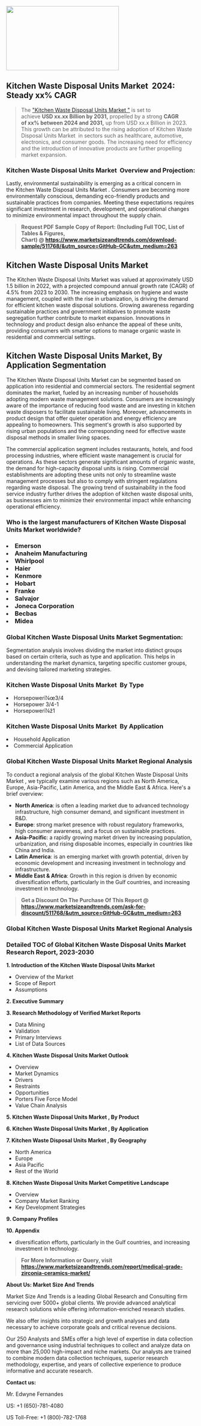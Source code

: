 <p><img class="alignnone size-medium wp-image-20088" src="https://ffe5etoiles.com/wp-content/uploads/2024/12/MST1-300x171.png" alt="" width="300" height="171" /></p><h2 id="ember46" class="ember-view reader-text-block__heading-2">Kitchen Waste Disposal Units Market &nbsp;2024: Steady&nbsp;xx% CAGR</h2><blockquote id="ember47" class="ember-view reader-text-block__blockquote">The&nbsp;<a class="app-aware-link " href="https://www.marketsizeandtrends.com/download-sample/511768/&utm_source=GitHub-GC&utm_medium=263" target="_blank" data-test-app-aware-link="">"Kitchen Waste Disposal Units Market "</a>&nbsp;is set to achieve&nbsp;<strong>USD&nbsp;xx.xx&nbsp;Billion by 2031,</strong>&nbsp;propelled by a strong&nbsp;<strong>CAGR of&nbsp;xx% between 2024 and 2031,</strong>&nbsp;up from USD xx.x Billion in 2023. This growth can be attributed to the rising adoption of&nbsp;Kitchen Waste Disposal Units Market &nbsp;in sectors such as healthcare, automotive, electronics, and consumer goods. The increasing need for efficiency and the introduction of innovative products are further propelling market expansion.</blockquote><h3 id="ember48" class="ember-view reader-text-block__heading-3">Kitchen Waste Disposal Units Market &nbsp;Overview and Projection:</h3><p id="ember49" class="ember-view reader-text-block__paragraph">Lastly, environmental sustainability is emerging as a critical concern in the&nbsp;Kitchen Waste Disposal Units Market . Consumers are becoming more environmentally conscious, demanding eco-friendly products and sustainable practices from companies. Meeting these expectations requires significant investment in research, development, and operational changes to minimize environmental impact throughout the supply chain.</p><blockquote id="ember50" class="ember-view reader-text-block__blockquote"><strong>Request PDF Sample Copy of Report: (Including Full TOC, List of Tables &amp; Figures, Chart)&nbsp;@&nbsp;<strong><a href="https://www.marketsizeandtrends.com/download-sample/511768/&utm_source=GitHub-GC&utm_medium=263" target="_blank">https://www.marketsizeandtrends.com/download-sample/511768/&utm_source=GitHub-GC&utm_medium=263</a></strong></strong></blockquote><h3 class=""> <h2>Kitchen Waste Disposal Units Market</h2><p>The Kitchen Waste Disposal Units Market was valued at approximately USD 1.5 billion in 2022, with a projected compound annual growth rate (CAGR) of 4.5% from 2023 to 2030. The increasing emphasis on hygiene and waste management, coupled with the rise in urbanization, is driving the demand for efficient kitchen waste disposal solutions. Growing awareness regarding sustainable practices and government initiatives to promote waste segregation further contribute to market expansion. Innovations in technology and product design also enhance the appeal of these units, providing consumers with smarter options to manage organic waste in residential and commercial settings.</p><h2>Kitchen Waste Disposal Units Market, By Application Segmentation</h2><p>The Kitchen Waste Disposal Units Market can be segmented based on application into residential and commercial sectors. The residential segment dominates the market, fueled by an increasing number of households adopting modern waste management solutions. Consumers are increasingly aware of the importance of reducing food waste and are investing in kitchen waste disposers to facilitate sustainable living. Moreover, advancements in product design that offer quieter operation and energy efficiency are appealing to homeowners. This segment's growth is also supported by rising urban populations and the corresponding need for effective waste disposal methods in smaller living spaces.</p><p>The commercial application segment includes restaurants, hotels, and food processing industries, where efficient waste management is crucial for operations. As these sectors generate significant amounts of organic waste, the demand for high-capacity disposal units is rising. Commercial establishments are adopting these units not only to streamline waste management processes but also to comply with stringent regulations regarding waste disposal. The growing trend of sustainability in the food service industry further drives the adoption of kitchen waste disposal units, as businesses aim to minimize their environmental impact while enhancing operational efficiency.</p></h3><h3 id="" class="">Who is the largest manufacturers of&nbsp;Kitchen Waste Disposal Units Market worldwide?</h3><h3 class=""></Li><Li>Emerson</Li><Li> Anaheim Manufacturing</Li><Li> Whirlpool</Li><Li> Haier</Li><Li> Kenmore</Li><Li> Hobart</Li><Li> Franke</Li><Li> Salvajor</Li><Li> Joneca Corporation</Li><Li> Becbas</Li><Li> Midea</h3><h3 id="ember53" class="ember-view reader-text-block__heading-3">Global&nbsp;Kitchen Waste Disposal Units Market Segmentation:</h3><p id="ember54" class="ember-view reader-text-block__paragraph">Segmentation analysis involves dividing the market into distinct groups based on certain criteria, such as type and application. This helps in understanding the market dynamics, targeting specific customer groups, and devising tailored marketing strategies.</p><h3 id="" class="">Kitchen Waste Disposal Units Market &nbsp;By Type</h3><p></Li><Li>Horsepowerï¼œ3/4</Li><Li> Horsepower 3/4-1</Li><Li> Horsepowerï¼ž1</p><h3 id="" class="">Kitchen Waste Disposal Units Market &nbsp;By Application</h3><p class=""></Li><Li>Household Application</Li><Li> Commercial Application</p><h3 id="ember62" class="ember-view reader-text-block__heading-3">Global Kitchen Waste Disposal Units Market Regional Analysis</h3><p id="ember63" class="ember-view reader-text-block__paragraph">To conduct a regional analysis of the global Kitchen Waste Disposal Units Market , we typically examine various regions such as North America, Europe, Asia-Pacific, Latin America, and the Middle East &amp; Africa. Here's a brief overview:</p><ul><li><strong>North America</strong>: is often a leading market due to advanced technology infrastructure, high consumer demand, and significant investment in R&amp;D.</li><li><strong>Europe</strong>: strong market presence with robust regulatory frameworks, high consumer awareness, and a focus on sustainable practices.</li><li><strong>Asia-Pacific</strong>: a rapidly growing market driven by increasing population, urbanization, and rising disposable incomes, especially in countries like China and India.</li><li><strong>Latin America</strong>: is an emerging market with growth potential, driven by economic development and increasing investment in technology and infrastructure.</li><li><strong>Middle East &amp; Africa</strong>: Growth in this region is driven by economic diversification efforts, particularly in the Gulf countries, and increasing investment in technology.</li></ul><blockquote id="ember61" class="ember-view reader-text-block__blockquote"><strong>Get a Discount On The Purchase Of This Report @ <strong><a href="https://html-cleaner.com/" target="">https://www.marketsizeandtrends.com/ask-for-discount/511768/&utm_source=GitHub-GC&utm_medium=263</a></strong></strong></blockquote><h3 id="ember62" class="ember-view reader-text-block__heading-3">Global Kitchen Waste Disposal Units Market Regional Analysis</h3><h3 id="" class="">Detailed TOC of Global Kitchen Waste Disposal Units Market Research Report, 2023-2030</h3><p id="" class=""><strong>1. Introduction of the Kitchen Waste Disposal Units Market </strong></p><ul><li>Overview of the Market</li><li>Scope of Report</li><li>Assumptions</li></ul><p id="" class=""><strong>2. Executive Summary</strong></p><p id="" class=""><strong>3. Research Methodology of Verified Market Reports</strong></p><ul><li>Data Mining</li><li>Validation</li><li>Primary Interviews</li><li>List of Data Sources</li></ul><p id="" class=""><strong>4. Kitchen Waste Disposal Units Market Outlook</strong></p><ul><li>Overview</li><li>Market Dynamics</li><li>Drivers</li><li>Restraints</li><li>Opportunities</li><li>Porters Five Force Model</li><li>Value Chain Analysis</li></ul><p id="" class=""><strong>5. Kitchen Waste Disposal Units Market , By Product</strong></p><p id="" class=""><strong>6. Kitchen Waste Disposal Units Market , By Application</strong></p><p id="" class=""><strong>7. Kitchen Waste Disposal Units Market , By Geography</strong></p><ul><li>North America</li><li>Europe</li><li>Asia Pacific</li><li>Rest of the World</li></ul><p id="" class=""><strong>8. Kitchen Waste Disposal Units Market Competitive Landscape</strong></p><ul><li>Overview</li><li>Company Market Ranking</li><li>Key Development Strategies</li></ul><p id="" class=""><strong>9. Company Profiles</strong></p><p id="" class=""><strong>10. Appendix</strong></p><ul><li>diversification efforts, particularly in the Gulf countries, and increasing investment in technology.</li></ul><blockquote id="ember65" class="ember-view reader-text-block__blockquote"><strong>For More Information or Query, visit <strong><strong><a href="https://html-cleaner.com/" target="">https://www.marketsizeandtrends.com/report/medical-grade-zirconia-ceramics-market/</a></strong></strong></strong></blockquote><p id="" class=""><strong>About Us: Market Size And Trends</strong></p><p id="" class="">Market Size And Trends is a leading Global Research and Consulting firm servicing over 5000+ global clients. We provide advanced analytical research solutions while offering information-enriched research studies.</p><p id="" class="">We also offer insights into strategic and growth analyses and data necessary to achieve corporate goals and critical revenue decisions.</p><p id="" class="">Our 250 Analysts and SMEs offer a high level of expertise in data collection and governance using industrial techniques to collect and analyze data on more than 25,000 high-impact and niche markets. Our analysts are trained to combine modern data collection techniques, superior research methodology, expertise, and years of collective experience to produce informative and accurate research.</p><p id="" class=""><strong>Contact us:</strong></p><p id="" class="">Mr. Edwyne Fernandes</p><p id="" class="">US: +1 (650)-781-4080</p><p id="" class="">US Toll-Free: +1 (800)-782-1768</p>
